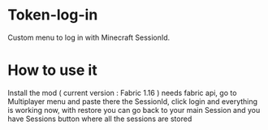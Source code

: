 # Token-log-in
Custom menu to log in with Minecraft SessionId.

# How to use it
Install the mod ( current version : Fabric 1.16 ) needs fabric api, go to Multiplayer menu and paste there the SessionId, click login and everything is working now, with restore you can go back to your main Session and you have Sessions button where all the sessions are stored
